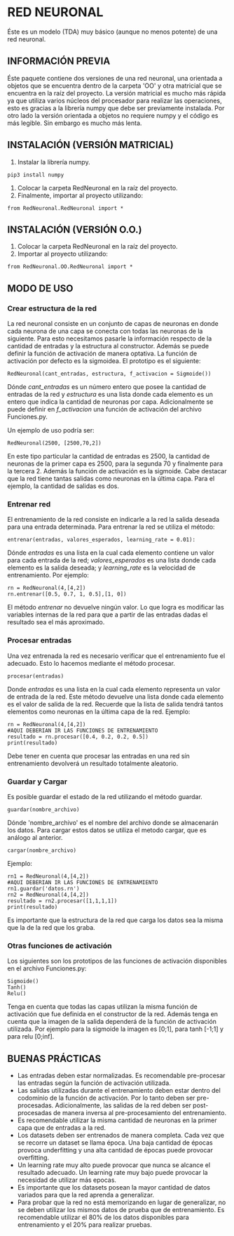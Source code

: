 # RED NEURONAL

Éste es un modelo (TDA) muy básico (aunque no menos potente) de una red neuronal. 

## INFORMACIÓN PREVIA

Éste paquete contiene dos versiones de una red neuronal, una orientada a objetos que se encuentra dentro de la carpeta 'OO' y otra matricial que se encuentra en la raíz del proyecto. La versión matricial es mucho más rápida ya que utiliza varios núcleos del procesador para realizar las operaciones, esto es gracias a la librería numpy que debe ser previamente instalada. Por otro lado la versión orientada a objetos no requiere numpy y el código es más legible. Sin embargo es mucho más lenta.

## INSTALACIÓN (VERSIÓN MATRICIAL)

1. Instalar la librería numpy.
```
pip3 install numpy
```
1. Colocar la carpeta RedNeuronal en la raíz del proyecto.
1. Finalmente, importar al proyecto utilizando:
```
from RedNeuronal.RedNeuronal import *
```

## INSTALACIÓN (VERSIÓN O.O.)

1. Colocar la carpeta RedNeuronal en la raíz del proyecto.
1. Importar al proyecto utilizando:
```
from RedNeuronal.OO.RedNeuronal import *
```

## MODO DE USO

### Crear estructura de la red

La red neuronal consiste en un conjunto de capas de neuronas en donde cada neurona de una capa se conecta con todas las neuronas de la siguiente. Para esto necesitamos pasarle la información respecto de la cantidad de entradas y la estructura al constructor. Además se puede definir la función de activación de manera optativa. La función de activación por defecto es la sigmoidea. El prototipo es el siguiente:
```
RedNeuronal(cant_entradas, estructura, f_activacion = Sigmoide())
```
Dónde *cant_entradas* es un número entero que posee la cantidad de entradas de la red y *estructura* es una lista donde cada elemento es un entero que indica la cantidad de neuronas por capa. Adicionalmente se puede definir en *f_activacion* una función de activación del archivo Funciones.py.

Un ejemplo de uso podría ser:
```
RedNeuronal(2500, [2500,70,2])
```
En este tipo particular la cantidad de entradas es 2500, la cantidad de neuronas de la primer capa es 2500, para la segunda 70 y finalmente para la tercera 2. Además la función de activación es la sigmoide.
Cabe destacar que la red tiene tantas salidas como neuronas en la última capa. Para el ejemplo, la cantidad de salidas es dos.

### Entrenar red

El entrenamiento de la red consiste en indicarle a la red la salida deseada para una entrada determinada.
Para entrenar la red se utiliza el método:
```
entrenar(entradas, valores_esperados, learning_rate = 0.01):
```
Dónde *entradas* es una lista en la cual cada elemento contiene un valor para cada entrada de la red; *valores_esperados* es una lista donde cada elemento es la salida deseada; y *learning_rate* es la velocidad de entrenamiento.
Por ejemplo:
```
rn = RedNeuronal(4,[4,2])
rn.entrenar([0.5, 0.7, 1, 0.5],[1, 0])
```
El método *entrenar* no devuelve ningún valor. Lo que logra es modificar las variables internas de la red para que a partir de las entradas dadas el resultado sea el más aproximado.

### Procesar entradas

Una vez entrenada la red es necesario verificar que el entrenamiento fue el adecuado. Esto lo hacemos mediante el método procesar.
```
procesar(entradas)
```
Donde *entradas* es una lista en la cual cada elemento representa un valor de entrada de la red. Este método devuelve una lista donde cada elemento es el valor de salida de la red. Recuerde que la lista de salida tendrá tantos elementos como neuronas en la última capa de la red.
Ejemplo:
```
rn = RedNeuronal(4,[4,2])
#AQUI DEBERIAN IR LAS FUNCIONES DE ENTRENAMIENTO
resultado = rn.procesar([0.4, 0.2, 0.2, 0.5])
print(resultado)
```
Debe tener en cuenta que procesar las entradas en una red sín entrenamiento devolverá un resultado totalmente aleatorio.

### Guardar y Cargar
Es posible guardar el estado de la red utilizando el método guardar.
```
guardar(nombre_archivo)
```
Dónde 'nombre_archivo' es el nombre del archivo donde se almacenarán los datos.
Para cargar estos datos se utiliza el metodo cargar, que es análogo al anterior.
```
cargar(nombre_archivo)
```
Ejemplo:
```
rn1 = RedNeuronal(4,[4,2])
#AQUI DEBERIAN IR LAS FUNCIONES DE ENTRENAMIENTO
rn1.guardar('datos.rn')
rn2 = RedNeuronal(4,[4,2])
resultado = rn2.procesar([1,1,1,1])
print(resultado)
```
Es importante que la estructura de la red que carga los datos sea la misma que la de la red que los graba.

### Otras funciones de activación
Los siguientes son los prototipos de las funciones de activación disponibles en el archivo Funciones.py:
```
Sigmoide()
Tanh()
Relu()
```
Tenga en cuenta que todas las capas utilizan la misma función de activación que fue definida en el constructor de la red. Además tenga en cuenta que la imagen de la salida dependerá de la función de activación utilizada. Por ejemplo para la sigmoide la imagen es [0;1], para tanh [-1;1] y para relu [0;inf].

## BUENAS PRÁCTICAS
* Las entradas deben estar normalizadas. Es recomendable pre-procesar las entradas según la función de activación utilizada.
* Las salidas utilizadas durante el entrenamiento deben estar dentro del codominio de la función de activación. Por lo tanto deben ser pre-procesadas. Adicionalmente, las salidas de la red deben ser post-procesadas de manera inversa al pre-procesamiento del entrenamiento.
* Es recomendable utilizar la misma cantidad de neuronas en la primer capa que de entradas a la red.
* Los datasets deben ser entrenados de manera completa. Cada vez que se recorre un dataset se llama época. Una baja cantidad de épocas provoca underfitting y una alta cantidad de épocas puede provocar overfitting.
* Un learning rate muy alto puede provocar que nunca se alcance el resultado adecuado. Un learning rate muy bajo puede provocar la necesidad de utilizar más epocas.
* Es importante que los datasets posean la mayor cantidad de datos variados para que la red aprenda a generalizar.
* Para probar que la red no está memorizando en lugar de generalizar, no se deben utilizar los mismos datos de prueba que de entrenamiento. Es recomendable utilizar el 80% de los datos disponibles para entrenamiento y el 20% para realizar pruebas.
